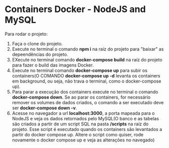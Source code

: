 # Containers Docker - NodeJS and MySQL

Para rodar o projeto:

1. Faça o clone do projeto.
2. Execute no terminal o comando **npm i** na raíz do projeto para "baixar" as depeendências do projeto.
3. EXecute no terminal comando **docker-compose build** na raíz do projeto para fazer o build das imagens Docker.
4. Execute no terminal comando **docker-compose up** para subir os containers(O COMANDO **docker-compose up -d** levanta os containers
em background, ou seja, não trava o terminal, como o docker-compose up).
5. Para parar a execução dos containers execute no terminal o comando **docker-compose down**. Se ao parar os containers, for necessário remover os volumes de dados criados, o comando a ser executado deve ser **docker-compose down -v**.
6. Acesse no navegador a url **localhost:3000**, a porta mapeada para o NodeJS e veja os dados retornados pelo MySQL(O banco e as tabelas são criados a partir de um script SQL na pasta **/scripts** na raíz do projeto. Esse script é executado quando os containers são levantados a partir do docker compose up. Altere o script como quiser, rode novamente o docker compose up e veja 
as alterações no navegado)
